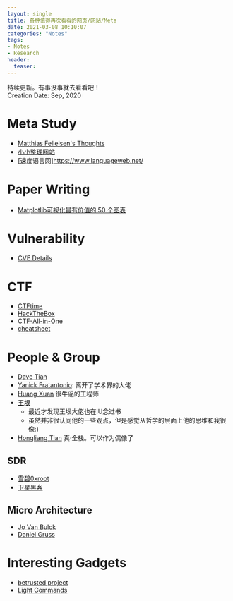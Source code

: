 ```yaml
---
layout: single
title: 各种值得再次看看的网页/网站/Meta
date: 2021-03-08 10:10:07
categories: "Notes"
tags:
- Notes
- Research
header:
  teaser: 
---
```


持续更新。有事没事就去看看吧！  
Creation Date: Sep, 2020

# Meta Study

- [Matthias Felleisen's Thoughts](https://felleisen.org/matthias/Thoughts/index.html)
- [小小整理网站](https://smallcollation.blogspot.com/#gsc.tab=0)
- [速度语言网]https://www.languageweb.net/

# Paper Writing

- [Matplotlib可视化最有价值的 50 个图表](http://liyangbit.com/pythonvisualization/matplotlib-top-50-visualizations/)

# Vulnerability

- [CVE Details](https://www.cvedetails.com/top-50-products.php)

# CTF

- [CTFtime](https://ctftime.org/)
- [HackTheBox](https://www.hackthebox.eu/)
- [CTF-All-in-One](https://firmianay.gitbook.io/ctf-all-in-one/)
- [cheatsheet](https://github.com/uppusaikiran/awesome-ctf-cheatsheet#awesome-ctf-cheatsheet-)

# People & Group

- [Dave Tian](https://davejingtian.org/)
- [Yanick Fratantonio](https://reyammer.io/): 离开了学术界的大佬
- [Huang Xuan](https://huangxuan.me) 很牛逼的工程师
- [王垠](https://www.yinwang.org/)
  - 最近才发现王垠大佬也在IU念过书
  - 虽然并非很认同他的一些观点，但是感觉从哲学的层面上他的思维和我很像:)
- [Hongliang Tian](https://www.tatetian.io/) 真·全栈。可以作为偶像了

## SDR

- [雪碧0xroot](https://cn0xroot.com/)
- [卫星黑客](http://www.chnsatcom.com/)

## Micro Architecture

- [Jo Van Bulck](https://jovanbulck.github.io/)
- [Daniel Gruss](https://gruss.cc/)

# Interesting Gadgets

- [betrusted project](https://betrusted.io/)
- [Light Commands](https://lightcommands.com/)